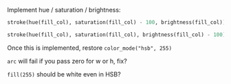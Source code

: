 
Implement hue / saturation / brightness:
```python
stroke(hue(fill_col), saturation(fill_col) - 100, brightness(fill_col))

stroke(hue(fill_col), saturation(fill_col), brightness(fill_col) - 100)  # shadow
```

Once this is implemented, restore `color_mode("hsb", 255)`

`arc` will fail if you pass zero for w or h, fix?

`fill(255)` should be white even in HSB?
